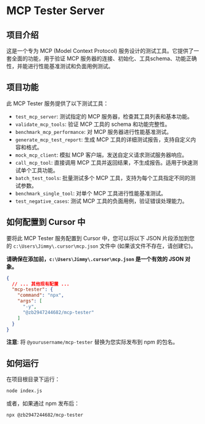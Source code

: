 # MCP Tester Server

## 项目介绍

这是一个专为 MCP (Model Context Protocol) 服务设计的测试工具。它提供了一套全面的功能，用于验证 MCP 服务器的连接、初始化、工具schema、功能正确性，并能进行性能基准测试和负面用例测试。

## 项目功能

此 MCP Tester 服务提供了以下测试工具：

-   `test_mcp_server`: 测试指定的 MCP 服务器，检查其工具列表和基本功能。
-   `validate_mcp_tools`: 验证 MCP 工具的 schema 和功能完整性。
-   `benchmark_mcp_performance`: 对 MCP 服务器进行性能基准测试。
-   `generate_mcp_test_report`: 生成 MCP 工具的详细测试报告，支持自定义内容和格式。
-   `mock_mcp_client`: 模拟 MCP 客户端，发送自定义请求测试服务器响应。
-   `call_mcp_tool`: 直接调用 MCP 工具并返回结果，不生成报告。适用于快速测试单个工具功能。
-   `batch_test_tools`: 批量测试多个 MCP 工具，支持为每个工具指定不同的测试参数。
-   `benchmark_single_tool`: 对单个 MCP 工具进行性能基准测试。
-   `test_negative_cases`: 测试 MCP 工具的负面用例，验证错误处理能力。

## 如何配置到 Cursor 中

要将此 MCP Tester 服务配置到 Cursor 中，您可以将以下 JSON 片段添加到您的 `c:\Users\Jimmy\.cursor\mcp.json` 文件中 (如果该文件不存在，请创建它)。

**请确保在添加前，`c:\Users\Jimmy\.cursor\mcp.json` 是一个有效的 JSON 对象。**

```json
{
  // ... 其他现有配置 ...
  "mcp-tester": {
    "command": "npx",
    "args": [
      "-y",
      "@zb2947244682/mcp-tester"
    ]
  }
}
```

**注意**: 将 `@yourusername/mcp-tester` 替换为您实际发布到 npm 的包名。

## 如何运行

在项目根目录下运行：

```bash
node index.js
```

或者，如果通过 npm 发布后：

```bash
npx @zb2947244682/mcp-tester
```
